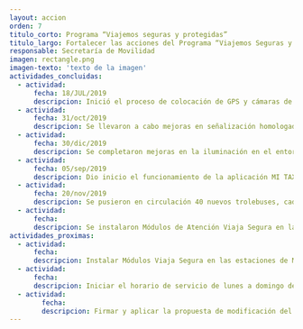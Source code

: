 ```yaml
---
layout: accion
orden: 7
titulo_corto: Programa “Viajemos seguras y protegidas”
titulo_largo: Fortalecer las acciones del Programa “Viajemos Seguras y Protegidas” en el transporte público y por plataformas
responsable: Secretaría de Movilidad
imagen: rectangle.png
imagen-texto: 'texto de la imagen'
actividades_concluidas:
  - actividad:
      fecha: 18/JUL/2019
      descripcion: Inició el proceso de colocación de GPS y cámaras de seguridad en 16,000 autobuses de rutas de transporte concesionado, conectadas con el sistema del C5.
  - actividad:
      fecha: 31/oct/2019
      descripcion: Se llevaron a cabo mejoras en señalización homologada, audios, una campaña de información y se fortaleció la vigilancia para el respeto de espacios exclusivos para mujeres en Metro y Metrobús.
  - actividad:
      fecha: 30/dic/2019
      descripcion: Se completaron mejoras en la iluminación en el entorno exterior de 59 estaciones de 9 líneas de Metro, así como en Centros de Transferencia Modal.
  - actividad:
      fecha: 05/sep/2019
      descripcion: Dio inicio el funcionamiento de la aplicación MI TAXI que incluye un botón de auxilio para casos de violencia sexual y otros delitos.
  - actividad:
      fecha: 20/nov/2019
      descripcion: Se pusieron en circulación 40 nuevos trolebuses, cada uno con cuatro cámaras de seguridad, botón de pánico y sistema GPS.
  - actividad:
      fecha: 
      descripcion: Se instalaron Módulos de Atención Viaja Segura en las estaciones Balderas y Pantitlán del Metro, con el objetivo de realizar acciones coordinadas entre los organismos de transporte público e instituciones responsables de la seguridad pública y de procuración de justicia para garantizar que las mujeres de la Ciudad de México viajen más seguras y libres de violencia.
actividades_proximas:
  - actividad:
      fecha:
      descripcion: Instalar Módulos Viaja Segura en las estaciones de Metro Hidalgo, Mixcoac y Pino Suárez.
  - actividad:
      fecha:
      descripcion: Iniciar el horario de servicio de lunes a domingo de 07:00 a 20:00 horas en los 5 Módulos de Atención.
  - actividad:
        fecha:
        descripcion: Firmar y aplicar la propuesta de modificación del Convenio de Colaboración Interinstitucional para la Ejecución del Programa de Seguridad de las Mujeres en los Medios de Transporte Público de Pasajeros en la Ciudad de México “Viajemos Seguras” que fue remitida a las 10 instituciones de Gobierno que lo integran y al Consejo Ciudadano para sus observaciones
---
```

